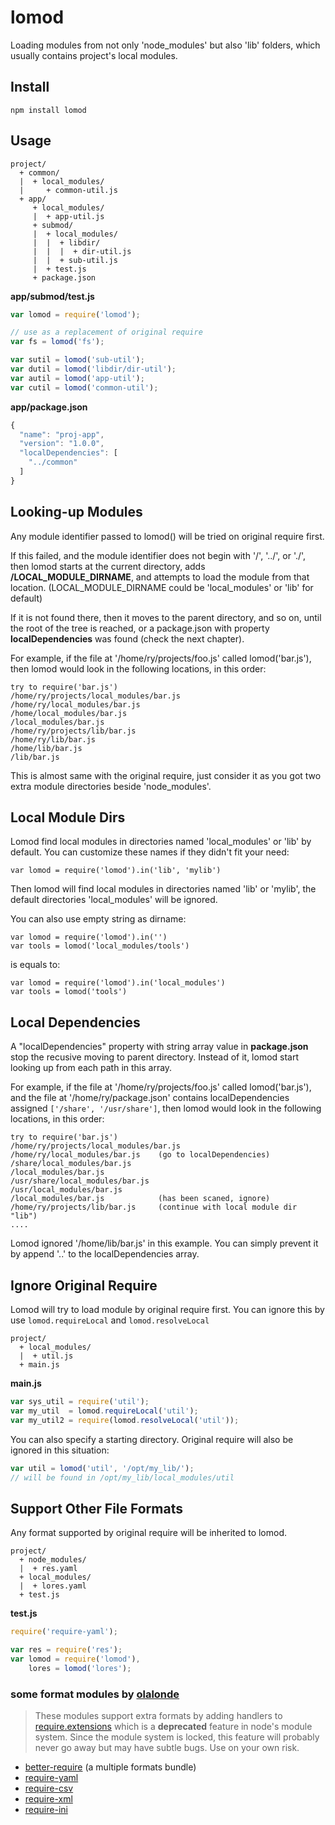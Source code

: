 lomod
==================
Loading modules from not only 'node_modules' but also 'lib' folders, which usually contains project's local modules.


Install
----------

    npm install lomod


Usage
-----------

    project/
      + common/
      |  + local_modules/
      |     + common-util.js
      + app/
         + local_modules/
         |  + app-util.js
         + submod/
         |  + local_modules/
         |  |  + libdir/
         |  |  |  + dir-util.js
         |  |  + sub-util.js
         |  + test.js
         + package.json


**app/submod/test.js**

```js
var lomod = require('lomod');

// use as a replacement of original require
var fs = lomod('fs');

var sutil = lomod('sub-util');
var dutil = lomod('libdir/dir-util');
var autil = lomod('app-util');
var cutil = lomod('common-util');
```

**app/package.json**

```js
{
  "name": "proj-app",
  "version": "1.0.0",
  "localDependencies": [
    "../common"
  ]
}
```


Looking-up Modules
------------------
Any module identifier passed to lomod() will be tried on original require first.

If this failed, and the module identifier does not begin with '/', '../', or './', then lomod starts at the current directory, adds **/LOCAL_MODULE_DIRNAME**, and attempts to load the module from that location. (LOCAL_MODULE_DIRNAME could be 'local_modules' or 'lib' for default)

If it is not found there, then it moves to the parent directory, and so on, until the root of the tree is reached, or a package.json with property **localDependencies** was found (check the next chapter).

For example, if the file at '/home/ry/projects/foo.js' called lomod('bar.js'), then lomod would look in the following locations, in this order:

    try to require('bar.js')
    /home/ry/projects/local_modules/bar.js
    /home/ry/local_modules/bar.js
    /home/local_modules/bar.js
    /local_modules/bar.js
    /home/ry/projects/lib/bar.js
    /home/ry/lib/bar.js
    /home/lib/bar.js
    /lib/bar.js

This is almost same with the original require, just consider it as you got two extra module directories beside 'node_modules'.


Local Module Dirs
-----------------
Lomod find local modules in directories named 'local_modules' or 'lib' by default. You can customize these names if they didn't fit your need:

    var lomod = require('lomod').in('lib', 'mylib')

Then lomod will find local modules in directories named 'lib' or 'mylib', the default directories 'local_modules' will be ignored.

You can also use empty string as dirname:

    var lomod = require('lomod').in('')
    var tools = lomod('local_modules/tools')

is equals to:

    var lomod = require('lomod').in('local_modules')
    var tools = lomod('tools')


Local Dependencies
------------------
A "localDependencies" property with string array value in **package.json** stop the recusive moving to parent directory. Instead of it, lomod start looking up from each path in this array.

For example, if the file at '/home/ry/projects/foo.js' called lomod('bar.js'), and the file at '/home/ry/package.json' contains localDependencies  assigned <code>['/share', '/usr/share']</code>, then lomod would look in the following locations, in this order:

    try to require('bar.js')
    /home/ry/projects/local_modules/bar.js
    /home/ry/local_modules/bar.js    (go to localDependencies)
    /share/local_modules/bar.js
    /local_modules/bar.js
    /usr/share/local_modules/bar.js
    /usr/local_modules/bar.js
    /local_modules/bar.js            (has been scaned, ignore)
    /home/ry/projects/lib/bar.js     (continue with local module dir "lib")
    ....

Lomod ignored '/home/lib/bar.js' in this example. You can simply prevent it by append '..' to the localDependencies array.


Ignore Original Require
------------------------

Lomod will try to load module by original require first.
You can ignore this by use `lomod.requireLocal` and `lomod.resolveLocal`

    project/
      + local_modules/
      |  + util.js
      + main.js

**main.js**

```js
var sys_util = require('util');
var my_util  = lomod.requireLocal('util');
var my_util2 = require(lomod.resolveLocal('util'));
```

You can also specify a starting directory.
Original require will also be ignored in this situation:

```js
var util = lomod('util', '/opt/my_lib/');
// will be found in /opt/my_lib/local_modules/util
```


Support Other File Formats
--------------------------
Any format supported by original require will be inherited to lomod.

    project/
      + node_modules/
      |  + res.yaml
      + local_modules/
      |  + lores.yaml
      + test.js

**test.js**
```js
require('require-yaml');

var res = require('res');
var lomod = require('lomod'),
    lores = lomod('lores');
```

### some format modules by [olalonde](https://www.npmjs.com/~olalonde)

> <span class="icon icon-alert"></span> These modules support extra formats by adding handlers to [require.extensions](http://nodejs.org/api/all.html#all_require_extensions) which is a **deprecated** feature in node's module system. Since the module system is locked, this feature will probably never go away but may have subtle bugs. Use on your own risk.

- [better-require](https://www.npmjs.com/package/better-require) (a multiple formats bundle)
- [require-yaml](https://www.npmjs.com/package/require-yaml)
- [require-csv](https://www.npmjs.com/package/require-csv)
- [require-xml](https://www.npmjs.com/package/require-xml)
- [require-ini](https://www.npmjs.com/package/require-ini)
